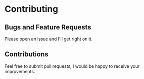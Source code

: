 # Contributing

## Bugs and Feature Requests

Please open an issue and I'll get right on it.

## Contributions

Feel free to submit pull requests, I would be happy to receive your improvements.
